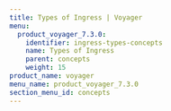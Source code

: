 ```yaml
---
title: Types of Ingress | Voyager
menu:
  product_voyager_7.3.0:
    identifier: ingress-types-concepts
    name: Types of Ingress
    parent: concepts
    weight: 15
product_name: voyager
menu_name: product_voyager_7.3.0
section_menu_id: concepts
---
```


